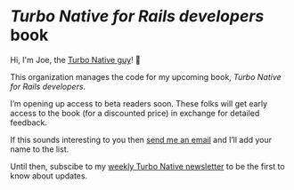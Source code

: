 # _Turbo Native for Rails developers_ book

Hi, I'm Joe, the [Turbo Native guy](https://masilotti.com)! 👋

This organization manages the code for my upcoming book, _Turbo Native for Rails developers_.

I’m opening up access to beta readers soon. These folks will get early access to the book (for a discounted price) in exchange for detailed feedback.

If this sounds interesting to you then [send me an email](mailto:joe@masilotti.com) and I’ll add your name to the list.

Until then, subscibe to  my [weekly Turbo Native newsletter](https://masilotti.com/newsletter/) to be the first to know about updates.
